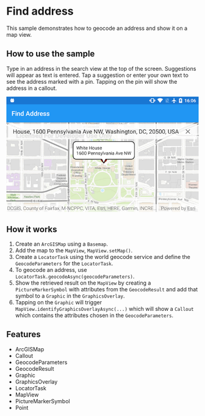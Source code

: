 # Find address

This sample demonstrates how to geocode an address and show it on a map view.


## How to use the sample

Type in an address in the search view at the top of the screen. Suggestions will appear as text is entered. Tap a suggestion or enter your own text to see the address marked with a pin. Tapping on the pin will show the address in a callout.

![Find Address App](find-address.png)


## How it works

1. Create an `ArcGISMap` using a `Basemap`.
1. Add the map to the `MapView`, `MapView.setMap()`.
1. Create a `LocatorTask` using the world geocode service and define the `GeocodeParameters` for  the `LocatorTask`.
1. To geocode an address, use `LocatorTask.geocodeAsync(geocodeParameters)`.
1. Show the retrieved result on the `MapView` by creating a `PictureMarkerSymbol` with attributes from the `GeocodeResult` and add that symbol to a `Graphic` in the `GraphicsOverlay`.
1. Tapping on the `Graphic` will trigger `MapView.identifyGraphicsOverlayAsync(...)` which will show a `Callout` which contains the attributes chosen in the `GeocodeParameters`.

## Features

* ArcGISMap
* Callout
* GeocodeParameters
* GeocodeResult
* Graphic
* GraphicsOverlay
* LocatorTask
* MapView
* PictureMarkerSymbol
* Point